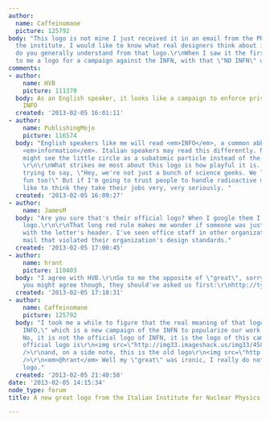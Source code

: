 ```yaml
---
author:
  name: Caffeinomane
  picture: 125792
body: "This logo is not mine I just received it in an email from the PR office of
  the institute. I would like to know what real designers think about it, and what
  do you generally understand from that logo.\r\nWhen I saw it the first time it looked
  to me a logo for a campaign against the INFN, with that \"NO INFN\" written on it.\r\n[img:sites/default/files/old-images/noname_3539.jpg]"
comments:
- author:
    name: HVB
    picture: 111370
  body: As an English speaker, it looks like a campaign to enforce privacy --  NO
    INFO
  created: '2013-02-05 16:01:11'
- author:
    name: PublishingMojo
    picture: 116574
  body: "English speakers like me will read <em>INFO</em>, a common abbreviation for
    <em>information</em>. Italian speakers may read this differently. Nuclear physicists
    might see the little circle as a subatomic particle instead of the letter <strong>O</strong>.
    \r\n\r\nWhat strikes me most about this logo is how playful it is. Maybe they're
    trying to say, \"Hey, we're not just a bunch of science geeks. We like to have
    fun too!\" But if I'm going to trust people to handle radioactive materials, I'd
    like to think they take their jobs very, very seriously. "
  created: '2013-02-05 16:09:27'
- author:
    name: JamesM
  body: "Are you sure that's their official logo? When I google them I see a different
    logo.\r\n\r\nThat long red rule makes me wonder if someone was just having fun
    with the letter's header. I've seen office staff in other organizations send out
    mail that violated their organization's design standards."
  created: '2013-02-05 17:00:45'
- author:
    name: hrant
    picture: 110403
  body: "I agree with HVB.\r\nSo to me the opposite of \"great\", sorry.  :-/\r\n\r\nAs
    you might agree though, they should've asked us first:\r\nhttp://typophile.com/node/98558\r\n:-)\r\n\r\nhhp\r\n"
  created: '2013-02-05 17:18:31'
- author:
    name: Caffeinomane
    picture: 125792
  body: "I took me a while to figure that the real meaning of that logo is \"INFN
    INFO,\" which is a new campaign of the INFN to popularize our work. (I think)\r\n\r\n<em>@JamesM</em>
    No, it is not the official logo of INFN, it is the logo of this campaign.\r\nTheir
    official logo is\r\n<img src=\"http://img33.imageshack.us/img33/4585/logosinfn.png\"
    />\r\nand, on a side note, this is the old logo\r\n<img src=\"http://img855.imageshack.us/img855/7029/infntr2.gif\"
    />\r\n<em>@hrant</em> Well my \"great\" was ironic, I really do not like that
    logo."
  created: '2013-02-05 21:40:58'
date: '2013-02-05 14:15:34'
node_type: forum
title: A new great logo from the Italian Institute for Nuclear Physics (INFN)

---
```

